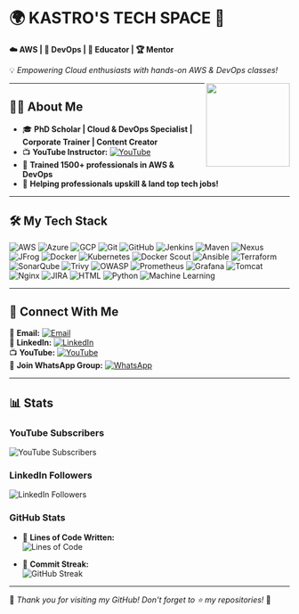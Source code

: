 # 🌍 KASTRO'S TECH SPACE 🚀  
**☁️ AWS | 🔧 DevOps | 🎥 Educator | 🏆 Mentor**  

💡 *Empowering Cloud enthusiasts with hands-on AWS & DevOps classes!*  

<img src="https://media.licdn.com/dms/image/v2/D5603AQHJB_lF1d9OSw/profile-displayphoto-shrink_800_800/profile-displayphoto-shrink_800_800/0/1718971147172?e=1747267200&v=beta&t=L6h8BKPXRbbMoB99LcotWilLrK4llQ-y6wd6q9ZAHnQ" width="150" height="150" align="right" />

---

## 👨‍🎓 About Me  
- 🎓 **PhD Scholar | Cloud & DevOps Specialist | Corporate Trainer | Content Creator**  
- 📺 **YouTube Instructor:** [![YouTube](https://img.shields.io/badge/-Learn%20With%20KASTRO-FF0000?style=flat-square&logo=youtube&logoColor=white)](https://www.youtube.com/@LearnWithKASTRO)  
- 🚀 **Trained 1500+ professionals in AWS & DevOps**  
- 🌟 **Helping professionals upskill & land top tech jobs!**  

---

## 🛠️ My Tech Stack  

![AWS](https://img.shields.io/badge/AWS-232F3E?style=for-the-badge&logo=amazonaws&logoColor=white) ![Azure](https://img.shields.io/badge/Azure-0078D4?style=for-the-badge&logo=microsoftazure&logoColor=white) ![GCP](https://img.shields.io/badge/GCP-4285F4?style=for-the-badge&logo=googlecloud&logoColor=white) ![Git](https://img.shields.io/badge/Git-F05032?style=for-the-badge&logo=git&logoColor=white) ![GitHub](https://img.shields.io/badge/GitHub-181717?style=for-the-badge&logo=github&logoColor=white) ![Jenkins](https://img.shields.io/badge/Jenkins-D24939?style=for-the-badge&logo=jenkins&logoColor=white) ![Maven](https://img.shields.io/badge/Maven-C71A36?style=for-the-badge&logo=apachemaven&logoColor=white) ![Nexus](https://img.shields.io/badge/Nexus-1D1D1D?style=for-the-badge&logo=sonatype&logoColor=white) ![JFrog](https://img.shields.io/badge/JFrog-41BF47?style=for-the-badge&logo=jfrog&logoColor=white) ![Docker](https://img.shields.io/badge/Docker-2496ED?style=for-the-badge&logo=docker&logoColor=white) ![Kubernetes](https://img.shields.io/badge/Kubernetes-326CE5?style=for-the-badge&logo=kubernetes&logoColor=white) ![Docker Scout](https://img.shields.io/badge/Docker%20Scout-2496ED?style=for-the-badge&logo=docker&logoColor=white) ![Ansible](https://img.shields.io/badge/Ansible-EE0000?style=for-the-badge&logo=ansible&logoColor=white) ![Terraform](https://img.shields.io/badge/Terraform-623CE4?style=for-the-badge&logo=terraform&logoColor=white) ![SonarQube](https://img.shields.io/badge/SonarQube-4E9BCD?style=for-the-badge&logo=sonarqube&logoColor=white) ![Trivy](https://img.shields.io/badge/Trivy-FF4081?style=for-the-badge&logo=aqua&logoColor=white) ![OWASP](https://img.shields.io/badge/OWASP-000000?style=for-the-badge&logo=owasp&logoColor=white) ![Prometheus](https://img.shields.io/badge/Prometheus-E6522C?style=for-the-badge&logo=prometheus&logoColor=white) ![Grafana](https://img.shields.io/badge/Grafana-F46800?style=for-the-badge&logo=grafana&logoColor=white) ![Tomcat](https://img.shields.io/badge/Tomcat-F8DC75?style=for-the-badge&logo=apachetomcat&logoColor=black) ![Nginx](https://img.shields.io/badge/Nginx-009639?style=for-the-badge&logo=nginx&logoColor=white) ![JIRA](https://img.shields.io/badge/JIRA-0052CC?style=for-the-badge&logo=jira&logoColor=white) ![HTML](https://img.shields.io/badge/HTML-E34F26?style=for-the-badge&logo=html5&logoColor=white) ![Python](https://img.shields.io/badge/Python-3776AB?style=for-the-badge&logo=python&logoColor=white) ![Machine Learning](https://img.shields.io/badge/Machine%20Learning-0277BD?style=for-the-badge&logo=scikitlearn&logoColor=white)  

---

## 🔗 Connect With Me  

📧 **Email:** [![Email](https://img.shields.io/badge/Gmail-Contact%20Me-D14836?style=flat-square&logo=gmail&logoColor=white)](mailto:kastrokiran@gmail.com)  
👔 **LinkedIn:** [![LinkedIn](https://img.shields.io/badge/LinkedIn-Connect-blue?style=flat-square&logo=linkedin)](https://www.linkedin.com/in/kastro-kiran/)  
📺 **YouTube:** [![YouTube](https://img.shields.io/badge/YouTube-Subscribe-red?style=flat-square&logo=youtube)](https://www.youtube.com/@LearnWithKASTRO)  
📱 **Join WhatsApp Group:** [![WhatsApp](https://img.shields.io/badge/WhatsApp-Join%20Group-25D366?style=flat-square&logo=whatsapp&logoColor=white)](https://chat.whatsapp.com/EGw6ZlwUHZc82cA0vXFnwm)  

---

## 📊 Stats  

### YouTube Subscribers  
![YouTube Subscribers](https://img.shields.io/youtube/channel/subscribers/UCwNkfXk5b3sW02QcWUbTgVg?label=YouTube%20Subscribers&style=social)  

### LinkedIn Followers  
![LinkedIn Followers](https://img.shields.io/badge/LinkedIn%20Followers-1400+-blue?logo=linkedin)  

### GitHub Stats  
- 📝 **Lines of Code Written:**  
  ![Lines of Code](https://img.shields.io/badge/Total%20Lines%20of%20Code-1.5M%2B-blue?style=flat-square)  

- 📅 **Commit Streak:**  
  ![GitHub Streak](https://streak-stats.demolab.com?user=KastroVKiran&theme=radical)  

---

🎉 *Thank you for visiting my GitHub! Don't forget to ⭐ my repositories!* 🚀  
